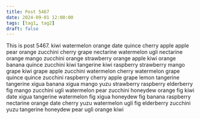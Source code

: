 ```yaml
---
title: Post 5467
date: 2024-09-01 12:00:00
tags: [tag1, tag2]
draft: false
---
```

This is post 5467.
kiwi
watermelon
orange
date
quince
cherry
apple
apple
pear
orange
zucchini
cherry
grape
nectarine
watermelon
ugli
nectarine
orange
mango
zucchini
orange
strawberry
orange
apple
kiwi
orange
banana
quince
zucchini
kiwi
tangerine
kiwi
raspberry
strawberry
mango
grape
kiwi
grape
apple
zucchini
watermelon
cherry
watermelon
grape
quince
quince
zucchini
raspberry
cherry
apple
grape
lemon
tangerine
tangerine
xigua
banana
xigua
mango
yuzu
strawberry
raspberry
elderberry
fig
mango
zucchini
ugli
watermelon
pear
zucchini
honeydew
orange
fig
kiwi
date
xigua
tangerine
watermelon
fig
xigua
honeydew
fig
banana
raspberry
nectarine
orange
date
cherry
yuzu
watermelon
ugli
fig
elderberry
zucchini
yuzu
tangerine
honeydew
pear
ugli
orange
kiwi
